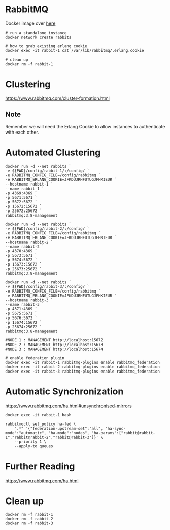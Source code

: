 # RabbitMQ

Docker image over [here](https://hub.docker.com/_/rabbitmq)
```
# run a standalone instance
docker network create rabbits

# how to grab existing erlang cookie
docker exec -it rabbit-1 cat /var/lib/rabbitmq/.erlang.cookie

# clean up
docker rm -f rabbit-1
```

# Clustering 

https://www.rabbitmq.com/cluster-formation.html

## Note

Remember we will need the Erlang Cookie to allow instances to authenticate with each other.

# Automated Clustering

```
docker run -d --net rabbits `
-v ${PWD}/config/rabbit-1/:/config/ `
-e RABBITMQ_CONFIG_FILE=/config/rabbitmq `
-e RABBITMQ_ERLANG_COOKIE=JFKDUJRHFUTUGJFHKIEUR `
--hostname rabbit-1 `
--name rabbit-1 `
-p 4369:4369 `
-p 5671:5671 `
-p 5672:5672 `
-p 15672:15672 `
-p 25672:25672 `
rabbitmq:3.8-management

docker run -d --net rabbits `
-v ${PWD}/config/rabbit-2/:/config/ `
-e RABBITMQ_CONFIG_FILE=/config/rabbitmq `
-e RABBITMQ_ERLANG_COOKIE=JFKDUJRHFUTUGJFHKIEUR `
--hostname rabbit-2 `
--name rabbit-2 `
-p 4370:4369 `
-p 5673:5671 `
-p 5674:5672 `
-p 15673:15672 `
-p 25673:25672 `
rabbitmq:3.8-management

docker run -d --net rabbits `
-v ${PWD}/config/rabbit-3/:/config/ `
-e RABBITMQ_CONFIG_FILE=/config/rabbitmq `
-e RABBITMQ_ERLANG_COOKIE=JFKDUJRHFUTUGJFHKIEUR `
--hostname rabbit-3 `
--name rabbit-3 `
-p 4371:4369 `
-p 5675:5671 `
-p 5676:5672 `
-p 15674:15672 `
-p 25674:25672 `
rabbitmq:3.8-management

#NODE 1 : MANAGEMENT http://localhost:15672
#NODE 2 : MANAGEMENT http://localhost:15673
#NODE 3 : MANAGEMENT http://localhost:15674

# enable federation plugin
docker exec -it rabbit-1 rabbitmq-plugins enable rabbitmq_federation 
docker exec -it rabbit-2 rabbitmq-plugins enable rabbitmq_federation
docker exec -it rabbit-3 rabbitmq-plugins enable rabbitmq_federation

```

# Automatic Synchronization

https://www.rabbitmq.com/ha.html#unsynchronised-mirrors

```
docker exec -it rabbit-1 bash

rabbitmqctl set_policy ha-fed \
    ".*" '{"federation-upstream-set":"all", "ha-sync-mode":"automatic", "ha-mode":"nodes", "ha-params":["rabbit@rabbit-1","rabbit@rabbit-2","rabbit@rabbit-3"]}' \
    --priority 1 \
    --apply-to queues
```

# Further Reading

https://www.rabbitmq.com/ha.html


# Clean up

```
docker rm -f rabbit-1
docker rm -f rabbit-2
docker rm -f rabbit-3
```
